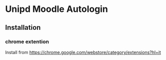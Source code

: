 # Unipd Moodle Autologin

## Installation

### chrome extention

Install from https://chrome.google.com/webstore/category/extensions?hl=it